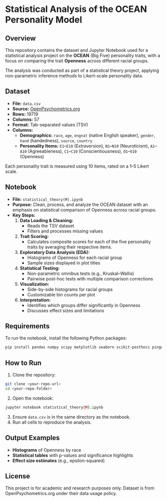 
# Statistical Analysis of the OCEAN Personality Model

## Overview
This repository contains the dataset and Jupyter Notebook used for a statistical analysis project on the **OCEAN** (Big Five) personality traits, with a focus on comparing the trait **Openness** across different racial groups.

The analysis was conducted as part of a statistical theory project, applying non-parametric inference methods to Likert-scale personality data.

## Dataset
- **File:** `data.csv`
- **Source:** [OpenPsychometrics.org](https://openpsychometrics.org/_rawdata/)
- **Rows:** 19719
- **Columns:** 57
- **Format:** Tab-separated values (TSV)
- **Columns:**
  - **Demographics:** `race`, `age`, `engnat` (native English speaker), `gender`, `hand` (handedness), `source`, `country`
  - **Personality Items:** `E1`–`E10` (Extraversion), `N1`–`N10` (Neuroticism), `A1`–`A10` (Agreeableness), `C1`–`C10` (Conscientiousness), `O1`–`O10` (Openness)

Each personality trait is measured using 10 items, rated on a 1–5 Likert scale.

## Notebook
- **File:** `statistical_theory(M).ipynb`
- **Purpose:** Clean, process, and analyze the OCEAN dataset with an emphasis on statistical comparison of Openness across racial groups.
- **Key Steps:**
  1. **Data Loading & Cleaning:**
     - Reads the TSV dataset
     - Filters and processes missing values
  2. **Trait Scoring:**
     - Calculates composite scores for each of the five personality traits by averaging their respective items.
  3. **Exploratory Data Analysis (EDA):**
     - Histograms of Openness for each racial group
     - Sample sizes displayed in plot titles
  4. **Statistical Testing:**
     - Non-parametric omnibus tests (e.g., Kruskal–Wallis)
     - Pairwise post-hoc tests with multiple comparison corrections
  5. **Visualization:**
     - Side-by-side histograms for racial groups
     - Customizable bin counts per plot
  6. **Interpretation:**
     - Identifies which groups differ significantly in Openness
     - Discusses effect sizes and limitations

## Requirements
To run the notebook, install the following Python packages:
```bash
pip install pandas numpy scipy matplotlib seaborn scikit-posthocs pingouin
```

## How to Run
1. Clone the repository:
```bash
git clone <your-repo-url>
cd <your-repo-folder>
```
2. Open the notebook:
```bash
jupyter notebook statistical_theory(M).ipynb
```
3. Ensure `data.csv` is in the same directory as the notebook.
4. Run all cells to reproduce the analysis.

## Output Examples
- **Histograms** of Openness by race
- **Statistical tables** with p-values and significance highlights
- **Effect size estimates** (e.g., epsilon-squared)

## License
This project is for academic and research purposes only. Dataset is from OpenPsychometrics.org under their data usage policy.
